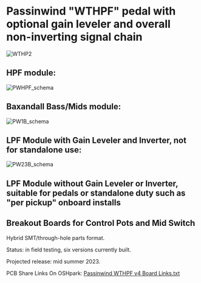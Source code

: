 # Passinwind "WTHPF" pedal with optional gain leveler and overall non-inverting signal chain



![WTHP2](https://user-images.githubusercontent.com/127763821/230929039-87084bcb-33d6-4a4a-8946-b5a6781607fe.jpg)


## HPF module:

![PWHPF_schema](https://github.com/Passinwind/PW3B-LPF/assets/127763821/45a49903-2219-4fa2-ac73-4b8964b3d2b4)


## Baxandall Bass/Mids module:

![PW1B_schema](https://github.com/Passinwind/PW3B-LPF/assets/127763821/c1a947c1-758e-40d0-8d2c-89ad859f9ab3)


## LPF Module with Gain Leveler and Inverter, not for standalone use:

![PW23B_schema](https://github.com/Passinwind/PW3B-LPF/assets/127763821/acb5a027-5345-4756-a6bb-fb8a8e71c21f)


## LPF Module without Gain Leveler or Inverter, suitable for pedals or standalone duty such as "per pickup" onboard installs

## Breakout Boards for Control Pots and Mid Switch

Hybrid SMT/through-hole parts format.

Status: in field testing, six versions currently built.

Projected release: mid summer 2023.

PCB Share Links On OSHpark: [Passinwind WTHPF v4 Board Links.txt](https://github.com/Passinwind/PW3B-LPF/files/12693039/Passinwind.WTHPF.v4.Board.Links.txt)

